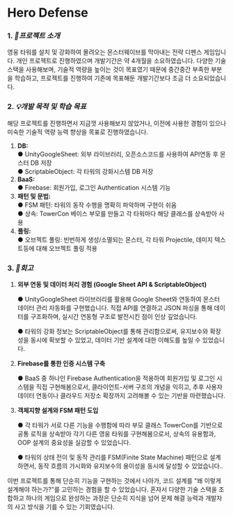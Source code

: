 # Hero Defense


### 1. ___🔧프로젝트 소개___ <br/>
영웅 타워를 설치 및 강화하여 몰려오는 몬스터웨이브를 막아내는 전략 디펜스 게임입니다.
개인 프로젝트로 진행하였으며 개발기간은 약 4개월을 소요하였습니다. 다양한 기술스택을 사용해보며, 기술적 역량을 높이는 것이 목표였기 때문에 중간중간 부족한 부분을 학습하고, 프로젝트를 진행하여 기존에 목표해둔 개발기간보다 조금 더 소요되었습니다. 

### 2. ___💡개발 목적 및 학습 목표___ <br/>
해당 프로젝트를 진행하면서 지금껏 사용해보지 않았거나, 이전에 사용한 경험이 있으나 미숙한 기술적 역량 능력 향상을 목표로 진행하였습니다.
1) ____DB:____ <br/>
   ● UnityGoogleSheet: 외부 라이브러리, 오픈소스코드를 사용하여 API연동 후 몬스터 DB 저장 <br/>
   ● ScriptableObject: 각 타워의 강화시스템 DB 저장
2) ____BaaS:____ <br/>
   ● Firebase: 회원가입, 로그인 Authentication 시스템 기능
3) ____패턴 및 문법:____ <br/>
   ● FSM 패턴: 타워의 동작 수행을 명확히 파악하며 구현이 쉬움 <br/>
   ● 상속: TowerCon 베이스 부모를 만들고 각 타워마다 해당 클래스를 상속받아 사용
4) ____풀링:____ <br/>
   ● 오브젝트 풀링: 빈번하게 생성/소멸되는 몬스터, 각 타워 Projectile, 데미지 텍스트등에 대해 오브젝트 풀링 적용     

### 3. ___🧠회고___ <br/>
1) ____외부 연동 및 데이터 처리 경험 (Google Sheet API & ScriptableObject)____

   ● UnityGoogleSheet 라이브러리를 활용해 Google Sheet와 연동하여 몬스터 데이터 관리 자동화를 구현했습니다. 직접 API를 연결하고 JSON 파싱을 통해 데이터를 구조화하며, 실시간 연동형 구조로 발전시킨 점이 인상 깊었습니다.

   ● 타워의 강화 정보는 ScriptableObject를 통해 관리함으로써, 유지보수와 확장성을 동시에 확보할 수 있었고, 데이터 기반 설계에 대한 이해도를 높일 수 있었습니다.

2) ____Firebase를 통한 인증 시스템 구축____

   ● BaaS 중 하나인 Firebase Authentication을 적용하여 회원가입 및 로그인 시스템을 직접 구현해봄으로서, 클라이언트-서버 구조의 개념을 익히고, 추후 사용자 데이터 연동이나 클라우드 저장소 확장까지 고려해볼 수 있는 기반을 마련했습니다.

3) ____객체지향 설계와 FSM 패턴 도입____

   ● 각 타워가 서로 다른 기능을 수행함에 따라 부모 클래스 TowerCon를 기반으로 공통 로직을 상속받아 각기 다른 영웅 타워를 구현해봄으로서, 상속의 유용함과, OOP 설계의 중요성을 실감할 수 있었습니다.

   ● 타워의 상태 전이 및 동작 관리를 FSM(Finite State Machine) 패턴으로 설계하면서, 동작 흐름의 가시화와 유지보수의 용이성을 동시에 달성할 수 있었습니다..

이번 프로젝트를 통해 단순히 기능을 구현하는 것에서 나아가, 코드 설계를 "왜 이렇게 설계해야 하는가?"를 고민하는 경험을 할 수 있었습니다. 혼자서 다양한 기술 스택을 조합하고 하나의 게임으로 완성하는 과정은 단순히 지식을 넘어 문제 해결 능력과 개발자의 사고 방식을 기를 수 있는 기회였습니다.

